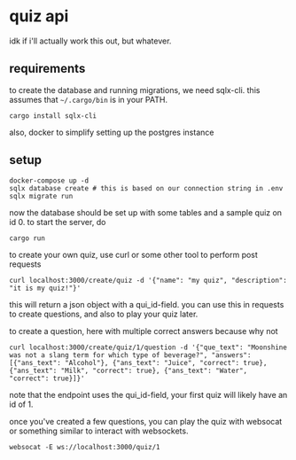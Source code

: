 # quiz api

idk if i'll actually work this out, but whatever.

## requirements

to create the database and running migrations, we need sqlx-cli.
this assumes that `~/.cargo/bin` is in your PATH.
```
cargo install sqlx-cli
```

also, docker to simplify setting up the postgres instance


## setup

```
docker-compose up -d
sqlx database create # this is based on our connection string in .env
sqlx migrate run
```

now the database should be set up with some tables and a sample quiz on id 0. to start the server, do

```
cargo run
```

to create your own quiz, use curl or some other tool to perform post requests

```
curl localhost:3000/create/quiz -d '{"name": "my quiz", "description": "it is my quiz!"}'
```

this will return a json object with a qui_id-field. you can use this in requests to create questions,
and also to play your quiz later.


to create a question, here with multiple correct answers because why not
```
curl localhost:3000/create/quiz/1/question -d '{"que_text": "Moonshine was not a slang term for which type of beverage?", "answers": [{"ans_text": "Alcohol"}, {"ans_text": "Juice", "correct": true}, {"ans_text": "Milk", "correct": true}, {"ans_text": "Water", "correct": true}]}'
```

note that the endpoint uses the qui_id-field, your first quiz will likely have an id of 1.

once you've created a few questions, you can play the quiz with websocat or something similar to interact with websockets.

```
websocat -E ws://localhost:3000/quiz/1
```